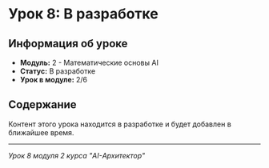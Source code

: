 # Урок 8: В разработке

## Информация об уроке
- **Модуль:** 2 - Математические основы AI
- **Статус:** В разработке
- **Урок в модуле:** 2/6

## Содержание
Контент этого урока находится в разработке и будет добавлен в ближайшее время.

---
*Урок 8 модуля 2 курса "AI-Архитектор"*
